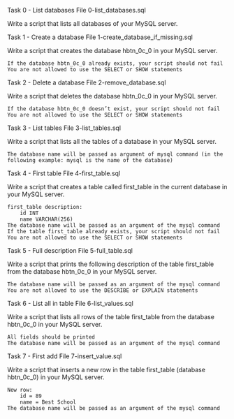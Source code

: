 Task 0 - List databases
    File 0-list_databases.sql

Write a script that lists all databases of your MySQL server.

Task 1 - Create a database
    File 1-create_database_if_missing.sql

Write a script that creates the database hbtn_0c_0 in your MySQL server.

    If the database hbtn_0c_0 already exists, your script should not fail
    You are not allowed to use the SELECT or SHOW statements

Task 2 - Delete a database
    File 2-remove_database.sql

Write a script that deletes the database hbtn_0c_0 in your MySQL server.

    If the database hbtn_0c_0 doesn’t exist, your script should not fail
    You are not allowed to use the SELECT or SHOW statements

Task 3 - List tables
    File 3-list_tables.sql

Write a script that lists all the tables of a database in your MySQL server.

    The database name will be passed as argument of mysql command (in the following example: mysql is the name of the database)

Task 4 - First table
    File 4-first_table.sql

Write a script that creates a table called first_table in the current database in your MySQL server.

    first_table description:
        id INT
        name VARCHAR(256)
    The database name will be passed as an argument of the mysql command
    If the table first_table already exists, your script should not fail
    You are not allowed to use the SELECT or SHOW statements

Task 5 - Full description
    File 5-full_table.sql

Write a script that prints the following description of the table first_table from the database hbtn_0c_0 in your MySQL server.

    The database name will be passed as an argument of the mysql command
    You are not allowed to use the DESCRIBE or EXPLAIN statements

Task 6 - List all in table
    File 6-list_values.sql

Write a script that lists all rows of the table first_table from the database hbtn_0c_0 in your MySQL server.

    All fields should be printed
    The database name will be passed as an argument of the mysql command

Task 7 - First add
    File 7-insert_value.sql

Write a script that inserts a new row in the table first_table (database hbtn_0c_0) in your MySQL server.

    New row:
        id = 89
        name = Best School
    The database name will be passed as an argument of the mysql command
